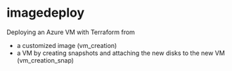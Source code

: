 # imagedeploy
Deploying an Azure VM with Terraform from
- a customized image (vm_creation)
- a VM by creating snapshots and attaching the new disks to the new VM (vm_creation_snap)
